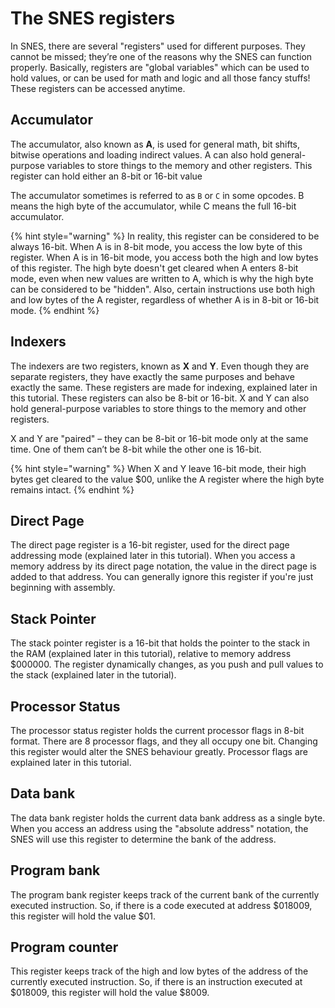 # The SNES registers

In SNES, there are several "registers" used for different purposes. They cannot be missed; they’re one of the reasons why the SNES can function properly. Basically, registers are "global variables" which can be used to hold values, or can be used for math and logic and all those fancy stuffs! These registers can be accessed anytime.

## Accumulator
The accumulator, also known as **A**, is used for general math, bit shifts, bitwise operations and loading indirect values. A can also hold general-purpose variables to store things to the memory and other registers. This register can hold either an 8-bit or 16-bit value 

The accumulator sometimes is referred to as `B` or `C` in some opcodes. B means the high byte of the accumulator, while C means the full 16-bit accumulator.

{% hint style="warning" %}
In reality, this register can be considered to be always 16-bit. When A is in 8-bit mode, you access the low byte of this register. When A is in 16-bit mode, you access both the high and low bytes of this register. The high byte doesn't get cleared when A enters 8-bit mode, even when new values are written to A, which is why the high byte can be considered to be "hidden". Also, certain instructions use both high and low bytes of the A register, regardless of whether A is in 8-bit or 16-bit mode.
{% endhint %}

## Indexers
The indexers are two registers, known as **X** and **Y**. Even though they are separate registers, they have exactly the same purposes and behave exactly the same. These registers are made for indexing, explained later in this tutorial. These registers can also be 8-bit or 16-bit. X and Y can also hold general-purpose variables to store things to the memory and other registers. 

X and Y are "paired" – they can be 8-bit or 16-bit mode only at the same time. One of them can’t be 8-bit while the other one is 16-bit.

{% hint style="warning" %}
When X and Y leave 16-bit mode, their high bytes get cleared to the value $00, unlike the A register where the high byte remains intact. 
{% endhint %}

## Direct Page 
The direct page register is a 16-bit register, used for the direct page addressing mode (explained later in this tutorial). When you access a memory address by its direct page notation, the value in the direct page is added to that address. You can generally ignore this register if you're just beginning with assembly.

## Stack Pointer
The stack pointer register is a 16-bit that holds the pointer to the stack in the RAM (explained later in this tutorial), relative to memory address $000000. The register dynamically changes, as you push and pull values to the stack (explained later in the tutorial).

## Processor Status
The processor status register holds the current processor flags in 8-bit format. There are 8 processor flags, and they all occupy one bit. Changing this register would alter the SNES behaviour greatly. Processor flags are explained later in this tutorial.

## Data bank
The data bank register holds the current data bank address as a single byte. When you access an address using the "absolute address" notation, the SNES will use this register to determine the bank of the address.

## Program bank
The program bank register keeps track of the current bank of the currently executed instruction. So, if there is a code executed at address $018009, this register will hold the value $01.

## Program counter
This register keeps track of the high and low bytes of the address of the currently executed instruction. So, if there is an instruction executed at $018009, this register will hold the value $8009.
